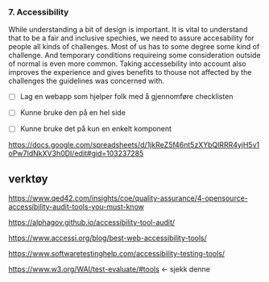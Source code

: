 ### 7. Accessibility
While understanding a bit of design is important. It is vital to understand that to be a fair and inclusive spechies, we need to assure accesability for people all kinds of challenges. Most of us has to some degree some kind of challenge. And temporary conditions requireing some consideration outside of normal is even more common. Taking accessebility into account also improves the experience and gives benefits to thouse not affected by the challenges the guidelines was concerned with.

-[ ] Lag en webapp som hjelper folk med å gjennomføre checklisten

-[ ] Kunne bruke den på en hel side

-[ ] Kunne bruke det på kun en enkelt komponent

https://docs.google.com/spreadsheets/d/1jkReZ5f46nt5zXYbQlRRR4yjH5v1oPw7IdNkXV3h0DI/edit#gid=103237285

## verktøy

https://www.qed42.com/insights/coe/quality-assurance/4-opensource-accessibility-audit-tools-you-must-know

https://alphagov.github.io/accessibility-tool-audit/

https://www.accessi.org/blog/best-web-accessibility-tools/

https://www.softwaretestinghelp.com/accessibility-testing-tools/

https://www.w3.org/WAI/test-evaluate/#tools <- sjekk denne